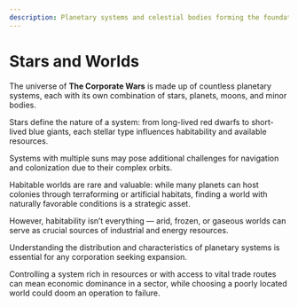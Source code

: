 ```yaml
---
description: Planetary systems and celestial bodies forming the foundation of interstellar expansion.
---
```


# Stars and Worlds

The universe of **The Corporate Wars** is made up of countless planetary systems, each with its own combination of stars, planets, moons, and minor bodies.

Stars define the nature of a system: from long-lived red dwarfs to short-lived blue giants, each stellar type influences habitability and available resources.

Systems with multiple suns may pose additional challenges for navigation and colonization due to their complex orbits.

Habitable worlds are rare and valuable: while many planets can host colonies through terraforming or artificial habitats, finding a world with naturally favorable conditions is a strategic asset.

However, habitability isn’t everything — arid, frozen, or gaseous worlds can serve as crucial sources of industrial and energy resources.

Understanding the distribution and characteristics of planetary systems is essential for any corporation seeking expansion.

Controlling a system rich in resources or with access to vital trade routes can mean economic dominance in a sector, while choosing a poorly located world could doom an operation to failure.
